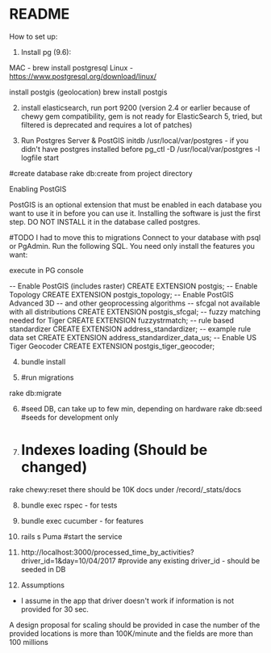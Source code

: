 # README

How to set up: 

1) Install pg (9.6):

MAC -  brew install postgresql
Linux - https://www.postgresql.org/download/linux/

install postgis (geolocation) 
brew install postgis

2) install elasticsearch, run port 9200 (version  2.4 or earlier  because of chewy gem compatibility,
 gem is not ready for ElasticSearch 5, tried, but filtered is deprecated and requires a lot of patches)

3) Run Postgres Server & PostGIS
initdb /usr/local/var/postgres - if you didn't have postgres installed before 
pg_ctl -D /usr/local/var/postgres -l logfile start


#create database
rake db:create  from project directory

Enabling PostGIS

PostGIS is an optional extension that must be enabled in each database you want to use it in before you can use it. Installing the software is just the first step. DO NOT INSTALL it in the database called postgres.


#TODO I had to move this to migrations
Connect to your database with psql or PgAdmin. Run the following SQL. You need only install the features you want:

execute in PG console


-- Enable PostGIS (includes raster)
CREATE EXTENSION postgis;
-- Enable Topology
CREATE EXTENSION postgis_topology;
-- Enable PostGIS Advanced 3D 
-- and other geoprocessing algorithms
-- sfcgal not available with all distributions
CREATE EXTENSION postgis_sfcgal;
-- fuzzy matching needed for Tiger
CREATE EXTENSION fuzzystrmatch;
-- rule based standardizer
CREATE EXTENSION address_standardizer;
-- example rule data set
CREATE EXTENSION address_standardizer_data_us;
-- Enable US Tiger Geocoder
CREATE EXTENSION postgis_tiger_geocoder;

4) bundle install

5) #run migrations

rake db:migrate    

6) #seed DB, can take up to few min, depending on hardware
rake db:seed      #seeds for development only

7) # Indexes loading (Should be changed)
rake chewy:reset       there should be 10K docs under /record/_stats/docs

8) bundle exec rspec   - for tests

9) bundle exec cucumber  - for features

10) rails s Puma       #start the service
  
11) http://localhost:3000/processed_time_by_activities?driver_id=1&day=10/04/2017  #provide any existing driver_id - should be seeded in DB

12) Assumptions 
  - I assume in the app that driver doesn't work if information is not provided for 30 sec. 
 
A design proposal for scaling should be provided in case the number of the provided locations is more than 100K/minute and the fields are more than 100 millions
